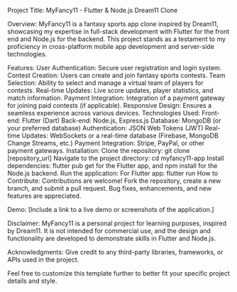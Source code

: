 Project Title: MyFancy11 - Flutter & Node.js Dream11 Clone

Overview:
MyFancy11 is a fantasy sports app clone inspired by Dream11, showcasing my expertise in full-stack development with Flutter for the front end and Node.js for the backend. This project stands as a testament to my proficiency in cross-platform mobile app development and server-side technologies.

Features:
User Authentication: Secure user registration and login system.
Contest Creation: Users can create and join fantasy sports contests.
Team Selection: Ability to select and manage a virtual team of players for contests.
Real-time Updates: Live score updates, player statistics, and match information.
Payment Integration: Integration of a payment gateway for joining paid contests (if applicable).
Responsive Design: Ensures a seamless experience across various devices.
Technologies Used:
Front-end: Flutter (Dart)
Back-end: Node.js, Express.js
Database: MongoDB (or your preferred database)
Authentication: JSON Web Tokens (JWT)
Real-time Updates: WebSockets or a real-time database (Firebase, MongoDB Change Streams, etc.)
Payment Integration: Stripe, PayPal, or other payment gateways.
Installation:
Clone the repository: git clone [repository_url]
Navigate to the project directory: cd myfancy11-app
Install dependencies: flutter pub get for the Flutter app, and npm install for the Node.js backend.
Run the application:
For Flutter app: flutter run
How to Contribute:
Contributions are welcome! Fork the repository, create a new branch, and submit a pull request. Bug fixes, enhancements, and new features are appreciated.

Demo:
[Include a link to a live demo or screenshots of the application.]

Disclaimer:
MyFancy11 is a personal project for learning purposes, inspired by Dream11. It is not intended for commercial use, and the design and functionality are developed to demonstrate skills in Flutter and Node.js.

Acknowledgments:
Give credit to any third-party libraries, frameworks, or APIs used in the project.

Feel free to customize this template further to better fit your specific project details and style.
